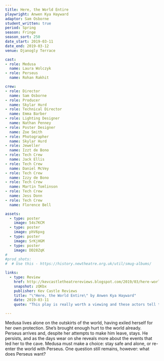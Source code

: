 ```yaml
---
title: Here, the World Entire
playwright: Anwen Kya Hayward
adaptor: Sam Osborne
student_written: true
period: Spring
season: Fringe
season_sort: 250
date_start: 2019-03-11
date_end: 2019-03-12
venue: Djanogly Terrace

cast:
- role: Medusa
  name: Laura Wolczyk
- role: Perseus
  name: Rohan Rakhit

crew:
- role: Director
  name: Sam Osborne
- role: Producer
  name: Skylar Hurd
- role: Technical Director
  name: Emma Barber
- role: Lighting Designer
  name: Nathan Penney
- role: Poster Designer
  name: Zoe Smith
- role: Photographer
  name: Skylar Hurd
- role: Jeweller
  name: Izzt de Bono
- role: Tech Crew
  name: Jack Ellis
- role: Tech Crew
  name: Daniel McVey
- role: Tech Crew
  name: Izzy de Bono
- role: Tech Crew
  name: Martin Tomlinson
- role: Tech Crew
  name: Jess Donn
- role: Tech Crew
  name: Florence Bell

assets:
  - type: poster
    image: 54s7KCM
  - type: poster
    image: phV6pxg
  - type: poster
    image: SrKjHGM
  - type: poster
    image: DD28ZqK
#
#prod_shots:
#  # Use this - https://history.newtheatre.org.uk/util/smug-albums/

links:
  - type: Review
    href: http://kevcastletheatrereviews.blogspot.com/2019/03/here-world-entire-by-anwen-kya-hayward.html
    snapshot: zQKbx
    publisher: Kev Castle Reviews
    title: "\"Here, the World Entire\" by Anwen Kya Hayward"
    date: 2019-03-11
    quote: "This play is really worth a viewing and these actors tell the story well. Just make sure that you wrap up really well; it's cold in that there cave on Djanogly Boulevard!"

---
```


Medusa lives alone on the outskirts of the world, having exiled herself for her own protection. She’s brought enough hurt to the world already. Perseus arrives and, despite her attempts to make him leave, stays. He persists, and as the days wear on she reveals more about the events that led her to the cave. Medusa must make a choice: stay safe and alone, or re-enter the world with Perseus. One question still remains, however: what does Perseus want?
